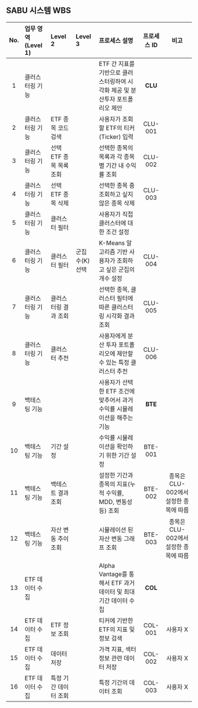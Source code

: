 ## SABU 시스템 WBS

| No. | 업무 영역(Level 1)   | Level 2               | Level 3         | 프로세스 설명                                               | 프로세스 ID | 비고         |
|:---:|:---------------------|:----------------------|:---------------|:-----------------------------------------------------------|:-----------:|:------------:|
| 1   | 클러스터링 기능      |                       |                | ETF 간 지표를 기반으로 클러스터링하여 시각화 제공 및 분산투자 포트폴리오 제안 | **CLU**        |              |
| 2   | 클러스터링 기능      | ETF 종목 코드 검색    |                | 사용자가 조회할 ETF의 티커(Ticker) 입력                     | CLU-001    |              |
| 3   | 클러스터링 기능      | 선택 ETF 종목 목록 조회 |               | 선택한 종목의 목록과 각 종목별 기간 내 수익률 조회            | CLU-002    |              |
| 4   | 클러스터링 기능      | 선택 ETF 종목 삭제    |                | 선택한 종목 중 조회하고 싶지 않은 종목 삭제                  | CLU-003    |              |
| 5   | 클러스터링 기능      | 클러스터 필터         |                | 사용자가 직접 클러스터에 대한 조건 설정                      |             |              |
| 6   | 클러스터링 기능      | 클러스터 필터         | 군집 수(K) 선택| K-Means 알고리즘 기반 사용자가 조회하고 싶은 군집의 개수 설정  | CLU-004    |              |
| 7   | 클러스터링 기능      | 클러스터링 결과 조회  |                | 선택한 종목, 클러스터 필터에 따른 클러스터링 시각화 결과 조회  | CLU-005    |              |
| 8   | 클러스터링 기능      | 클러스터 추천         |                | 사용자에게 분산 투자 포트폴리오에 제안할 수 있는 특정 클러스터 추천 | CLU-006    |              |
| 9   | 백테스팅 기능        |                       |                | 사용자가 선택한 ETF 조건에 맞추어서 과거 수익률 시뮬레이션을 해주는 기능 | **BTE**        |              |
| 10  | 백테스팅 기능        | 기간 설정            |                | 수익률 시뮬레이션을 확인하기 위한 기간 설정                  | BTE-001    |              |
| 11  | 백테스팅 기능        | 백테스트 결과 조회    |                | 설정한 기간과 종목의 지표(누적 수익률, MDD, 변동성 등) 조회         | BTE-002    | 종목은 CLU-002에서 설정한 종목에 따름 |
| 12  | 백테스팅 기능        | 자산 변동 추이 조회   |                | 시뮬레이션 된 자산 변동 그래프 조회                               | BTE-003    | 종목은 CLU-002에서 설정한 종목에 따름 |
| 13  | ETF 데이터 수집      |                       |                | Alpha Vantage를 통해서 ETF 과거 데이터 및 최대 기간 데이터 수집 | **COL**        |              |
| 14  | ETF 데이터 수집      | ETF 정보 조회         |                | 티커에 기반한 ETF의 지표 및 정보 검색                  | COL-001    | 사용자 X     |
| 15  | ETF 데이터 수집      | 데이터 저장           |                | 가격 지표, 섹터 정보 관련 데이터 저장                  | COL-002    | 사용자 X     |
| 16  | ETF 데이터 수집      | 특정 기간 데이터 조회  |                | 특정 기간의 데이터 조회                                 | COL-003   | 사용자 X     |